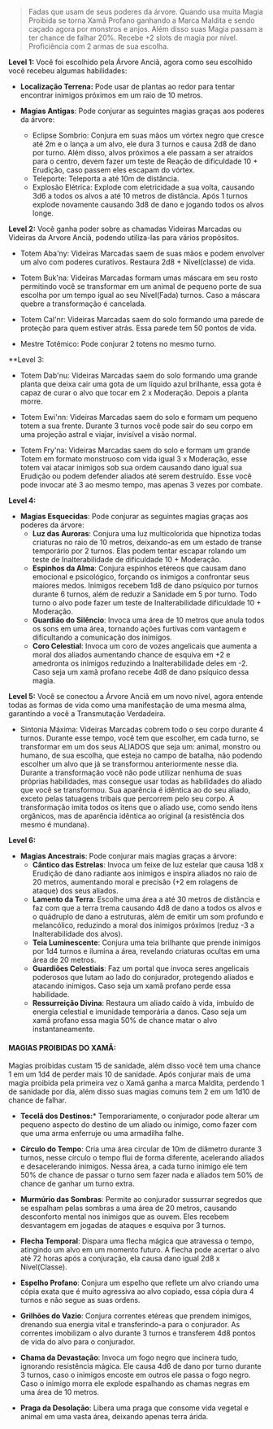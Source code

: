 >Fadas que usam de seus poderes da árvore. Quando usa muita Magia Proibida se torna Xamã Profano ganhando a Marca Maldita e sendo caçado agora por monstros e anjos. Além disso suas Magia passam a ter chance de falhar 20%. Recebe +2 slots de magia por nível. Proficiência com 2 armas de sua escolha. 

**Level 1:** Você foi escolhido pela Árvore Anciã, agora como seu escolhido você recebeu algumas habilidades:
- **Localização Terrena:** Pode usar de plantas ao redor para tentar encontrar inimigos próximos em um raio de 10 metros.
	
- **Magias Antigas**: Pode conjurar as seguintes magias graças aos poderes da árvore:
	- Eclipse Sombrio: Conjura em suas mãos um vórtex negro que cresce até 2m e o lança a um alvo, ele dura 3 turnos e causa 2d8 de dano por turno. Além disso, alvos próximos a ele passam a ser atraídos para o centro, devem fazer um teste de Reação de dificuldade 10 + Erudição, caso passem eles escapam do vórtex.
	- Teleporte: Teleporta a até 10m de distância.
	- Explosão Elétrica: Explode com eletricidade a sua volta, causando 3d6 a todos os alvos a até 10 metros de distância. Após 1 turnos explode novamente causando 3d8 de dano e jogando todos os alvos longe.


**Level 2:**  Você ganha poder sobre as chamadas Videiras Marcadas ou Videiras da Arvore Anciã, podendo utiliza-las para vários propósitos.
- Totem Aba'ny: Videiras Marcadas saem de suas mãos e podem envolver um alvo com poderes curativos. Restaura 2d8 + Nível(classe) de vida.
	
- Totem Buk'na: Videiras Marcadas formam umas máscara em seu rosto permitindo você se transformar em um animal de pequeno porte de sua escolha por um tempo igual ao seu Nível(Fada) turnos. Caso a máscara quebre a transformação é cancelada.
	
- Totem Cal'nr: Videiras Marcadas saem do solo formando uma parede de proteção para quem estiver atrás. Essa parede tem 50 pontos de vida.
	
- Mestre Totêmico: Pode conjurar 2 totens no mesmo turno.

**Level 3:
- Totem Dab'nu: Videiras Marcadas saem do solo formando uma grande planta que deixa cair uma gota de um líquido azul brilhante, essa gota é capaz de curar o alvo que tocar em 2 x Moderação. Depois a planta morre.
	
- Totem Ewi'nn: Videiras Marcadas saem do solo e formam um pequeno totem a sua frente. Durante 3 turnos você pode sair do seu corpo em uma projeção astral e viajar, invisível a visão normal.
	
- Totem Fry'na: Videiras Marcadas saem do solo e formam um grande Totem em formato monstruoso com vida igual 3 x Moderação, esse totem vai atacar inimigos sob sua ordem causando dano igual sua Erudição ou podem defender aliados até serem destruído. Esse você pode invocar até 3 ao mesmo tempo, mas apenas 3 vezes por combate.
	

**Level 4:**
- **Magias Esquecidas**: Pode conjurar as seguintes magias graças aos poderes da árvore:
	- **Luz das Auroras**: Conjura uma luz multicolorida que hipnotiza todas criaturas no raio de 10 metros, deixando-as em um estado de transe temporário por 2 turnos. Elas podem tentar escapar rolando um teste de Inalterabilidade de dificuldade 10 + Moderação.
	- **Espinhos da Alma**: Conjura espinhos etéreos que causam dano emocional e psicológico, forçando os inimigos a confrontar seus maiores medos. Inimigos recebem 1d8 de dano psíquico por turnos durante 6 turnos, além de reduzir a Sanidade em 5 por turno. Todo turno o alvo pode fazer um teste de Inalterabilidade dificuldade 10 + Moderação.
	- **Guardião do Silêncio**: Invoca uma área de 10 metros que anula todos os sons em uma área, tornando ações furtivas com vantagem e dificultando a comunicação dos inimigos.
	- **Coro Celestial**: Invoca um coro de vozes angelicais que aumenta a moral dos aliados aumentando chance de esquiva em +2 e amedronta os inimigos reduzindo a Inalterabilidade deles em -2. Caso seja um xamã profano recebe 4d8 de dano psíquico dessa magia.

**Level 5:** Você se conectou a Árvore Anciã em um novo nível, agora entende todas as formas de vida como uma manifestação de uma mesma alma, garantindo a você a Transmutação Verdadeira.
- Sintonia Máxima: Videiras Marcadas cobrem todo o seu corpo durante 4 turnos. Durante esse tempo, você tem que escolher, em cada turno, se transformar em um dos seus ALIADOS que seja um: animal, monstro ou humano, de sua escolha, que esteja no campo de batalha, não podendo escolher um alvo que já se transformou anteriormente nesse dia. Durante a transformação você não pode utilizar nenhuma de suas próprias habilidades, mas consegue usar todas as habilidades do aliado que você se transformou. Sua aparência é idêntica ao do seu aliado, exceto pelas tatuagens tribais que percorrem pelo seu corpo. A transformação imita todos os itens que o aliado use, como sendo itens orgânicos, mas de aparência idêntica ao original (a resistência dos mesmo é mundana).

**Level 6:**
- **Magias Ancestrais**: Pode conjurar mais magias graças a árvore:
	- **Cântico das Estrelas**: Invoca um feixe de luz estelar que causa 1d8 x Erudição de dano radiante aos inimigos e inspira aliados no raio de 20 metros, aumentando moral e precisão (+2 em rolagens de ataque) dos seus aliados.
	- **Lamento da Terra**: Escolhe uma área a até 30 metros de distância e faz com que a terra trema causando 4d8 de dano a todos os alvos e o quádruplo de dano a estruturas, além de emitir um som profundo e melancólico, reduzindo a moral dos inimigos próximos (reduz -3 a Inalterabilidade dos alvos).
	- **Teia Luminescente**: Conjura uma teia brilhante que prende inimigos por 1d4 turnos e ilumina a área, revelando criaturas ocultas em uma área de 20 metros.
	- **Guardiões Celestiais**: Faz um portal que invoca seres angelicais poderosos que lutam ao lado do conjurador, protegendo aliados e atacando inimigos. Caso seja um xamã profano perde essa habilidade.
	- **Ressurreição Divina**: Restaura um aliado caído à vida, imbuído de energia celestial e imunidade temporária a danos. Caso seja um xamã profano essa magia 50% de chance matar o alvo instantaneamente.


#### MAGIAS PROIBIDAS DO XAMÃ: 
Magias proibidas custam 15 de sanidade, além disso você tem uma chance 1 em um 1d4 de perder mais 10 de sanidade. Após conjurar mais de uma magia proibida pela primeira vez o Xamã ganha a marca Maldita, perdendo 1 de sanidade por dia, além disso suas magias comuns tem 2 em um 1d10 de chance de falhar.
- **Tecelã dos Destinos:*** Temporariamente, o conjurador pode alterar um pequeno aspecto do destino de um aliado ou inimigo, como fazer com que uma arma enferruje ou uma armadilha falhe.
	
- **Círculo do Tempo**: Cria uma área circular de 10m de diâmetro durante 3 turnos, nesse círculo o tempo flui de forma diferente, acelerando aliados e desacelerando inimigos. Nessa área, a cada turno inimigo ele tem 50% de chance de passar o turno sem fazer nada e aliados tem 50% de chance de ganhar um turno extra.
	
- **Murmúrio das Sombras**: Permite ao conjurador sussurrar segredos que se espalham pelas sombras a uma área de 20 metros, causando desconforto mental nos inimigos que as ouvem. Eles recebem desvantagem em jogadas de ataques e esquiva por 3 turnos.
	
- **Flecha Temporal**: Dispara uma flecha mágica que atravessa o tempo, atingindo um alvo em um momento futuro. A flecha pode acertar o alvo até 72 horas após a conjuração, ela causa dano igual 2d8 x Nível(Classe).
	
- **Espelho Profano**: Conjura um espelho que reflete um alvo criando uma cópia exata que é muito agressiva ao alvo copiado, essa cópia dura 4 turnos e não segue as suas ordens.
	
- **Grilhões do Vazio**: Conjura correntes etéreas que prendem inimigos, drenando sua energia vital e transferindo-a para o conjurador. As correntes imobilizam o alvo durante 3 turnos e transferem 4d8 pontos de vida do alvo para o conjurador.
	
- **Chama da Devastação**: Invoca um fogo negro que incinera tudo, ignorando resistência mágica. Ele causa 4d6 de dano por turno durante 3 turnos, caso o inimigos encoste em outros ele passa o fogo negro. Caso o inimigo morra ele explode espalhando as chamas negras em uma área de 10 metros.
	
- **Praga da Desolação**: Libera uma praga que consome vida vegetal e animal em uma vasta área, deixando apenas terra árida.
